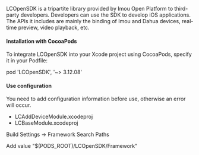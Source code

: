 LCOpenSDK is a tripartite library provided by Imou Open Platform to third-party developers. Developers can use the SDK to develop iOS applications. The APIs it includes are mainly the binding of Imou and Dahua devices, real-time preview, video playback, etc.
  
#### Installation with CocoaPods

To integrate LCOpenSDK into your Xcode project using CocoaPods, specify it in your Podfile:

pod 'LCOpenSDK', '~> 3.12.08'

#### Use configuration
You need to add configuration information before use, otherwise an error will occur.   

 * LCAddDeviceModule.xcodeproj
 * LCBaseModule.xcodeproj

Build Settings -> Framework Search Paths

Add value "$(PODS_ROOT)/LCOpenSDK/Framework"


